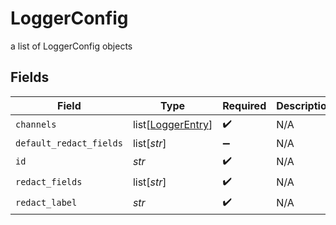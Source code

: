 # LoggerConfig

a list of LoggerConfig objects


## Fields

| Field                                                   | Type                                                    | Required                                                | Description                                             |
| ------------------------------------------------------- | ------------------------------------------------------- | ------------------------------------------------------- | ------------------------------------------------------- |
| `channels`                                              | list[[LoggerEntry](../../models/shared/loggerentry.md)] | :heavy_check_mark:                                      | N/A                                                     |
| `default_redact_fields`                                 | list[*str*]                                             | :heavy_minus_sign:                                      | N/A                                                     |
| `id`                                                    | *str*                                                   | :heavy_check_mark:                                      | N/A                                                     |
| `redact_fields`                                         | list[*str*]                                             | :heavy_check_mark:                                      | N/A                                                     |
| `redact_label`                                          | *str*                                                   | :heavy_check_mark:                                      | N/A                                                     |